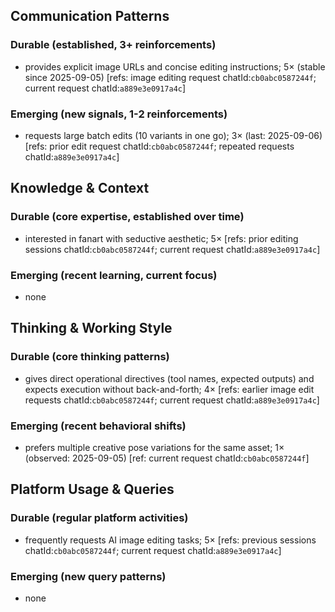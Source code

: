 ## Communication Patterns
### Durable (established, 3+ reinforcements)
- provides explicit image URLs and concise editing instructions; 5× (stable since 2025-09-05) [refs: image editing request chatId:`cb0abc0587244f`; current request chatId:`a889e3e0917a4c`]

### Emerging (new signals, 1-2 reinforcements)
- requests large batch edits (10 variants in one go); 3× (last: 2025-09-06) [refs: prior edit request chatId:`cb0abc0587244f`; repeated requests chatId:`a889e3e0917a4c`]

## Knowledge & Context
### Durable (core expertise, established over time)
- interested in fanart with seductive aesthetic; 5× [refs: prior editing sessions chatId:`cb0abc0587244f`; current request chatId:`a889e3e0917a4c`]

### Emerging (recent learning, current focus)
- none

## Thinking & Working Style
### Durable (core thinking patterns)
- gives direct operational directives (tool names, expected outputs) and expects execution without back-and-forth; 4× [refs: earlier image edit requests chatId:`cb0abc0587244f`; current request chatId:`a889e3e0917a4c`]

### Emerging (recent behavioral shifts)
- prefers multiple creative pose variations for the same asset; 1× (observed: 2025-09-05) [ref: current request chatId:`cb0abc0587244f`]

## Platform Usage & Queries
### Durable (regular platform activities)
- frequently requests AI image editing tasks; 5× [refs: previous sessions chatId:`cb0abc0587244f`; current request chatId:`a889e3e0917a4c`]

### Emerging (new query patterns)
- none